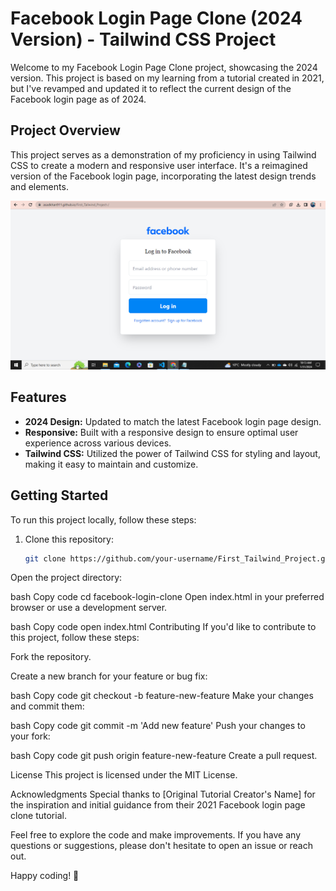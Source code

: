 # Facebook Login Page Clone (2024 Version) - Tailwind CSS Project

Welcome to my Facebook Login Page Clone project, showcasing the 2024 version. This project is based on my learning from a tutorial created in 2021, but I've revamped and updated it to reflect the current design of the Facebook login page as of 2024.

## Project Overview

This project serves as a demonstration of my proficiency in using Tailwind CSS to create a modern and responsive user interface. It's a reimagined version of the Facebook login page, incorporating the latest design trends and elements.

![Facebook Login Page Clone](Project_Screenshot.png)

## Features

- **2024 Design:** Updated to match the latest Facebook login page design.
- **Responsive:** Built with a responsive design to ensure optimal user experience across various devices.
- **Tailwind CSS:** Utilized the power of Tailwind CSS for styling and layout, making it easy to maintain and customize.

## Getting Started

To run this project locally, follow these steps:

1. Clone this repository:

   ```bash
   git clone https://github.com/your-username/First_Tailwind_Project.git
Open the project directory:

bash
Copy code
cd facebook-login-clone
Open index.html in your preferred browser or use a development server.

bash
Copy code
open index.html
Contributing
If you'd like to contribute to this project, follow these steps:

Fork the repository.

Create a new branch for your feature or bug fix:

bash
Copy code
git checkout -b feature-new-feature
Make your changes and commit them:

bash
Copy code
git commit -m 'Add new feature'
Push your changes to your fork:

bash
Copy code
git push origin feature-new-feature
Create a pull request.

License
This project is licensed under the MIT License.

Acknowledgments
Special thanks to [Original Tutorial Creator's Name] for the inspiration and initial guidance from their 2021 Facebook login page clone tutorial.

Feel free to explore the code and make improvements. If you have any questions or suggestions, please don't hesitate to open an issue or reach out.

Happy coding! 🚀
